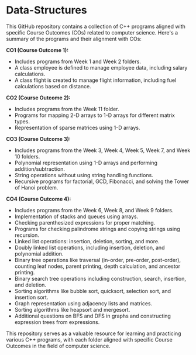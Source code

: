 # Data-Structures
This GitHub repository contains a collection of C++ programs aligned with specific Course Outcomes (COs) related to computer science. Here's a summary of the programs and their alignment with COs:

**CO1 (Course Outcome 1):**
- Includes programs from Week 1 and Week 2 folders.
- A class employee is defined to manage employee data, including salary calculations.
- A class flight is created to manage flight information, including fuel calculations based on distance.

**CO2 (Course Outcome 2):**
- Includes programs from the Week 11 folder.
- Programs for mapping 2-D arrays to 1-D arrays for different matrix types.
- Representation of sparse matrices using 1-D arrays.

**CO3 (Course Outcome 3):**
- Includes programs from the Week 3, Week 4, Week 5, Week 7, and Week 10 folders.
- Polynomial representation using 1-D arrays and performing addition/subtraction.
- String operations without using string handling functions.
- Recursive programs for factorial, GCD, Fibonacci, and solving the Tower of Hanoi problem.

**CO4 (Course Outcome 4):**
- Includes programs from the Week 6, Week 8, and Week 9 folders.
- Implementation of stacks and queues using arrays.
- Checking parenthesized expressions for proper matching.
- Programs for checking palindrome strings and copying strings using recursion.
- Linked list operations: insertion, deletion, sorting, and more.
- Doubly linked list operations, including insertion, deletion, and polynomial addition.
- Binary tree operations like traversal (in-order, pre-order, post-order), counting leaf nodes, parent printing, depth calculation, and ancestor printing.
- Binary search tree operations including construction, search, insertion, and deletion.
- Sorting algorithms like bubble sort, quicksort, selection sort, and insertion sort.
- Graph representation using adjacency lists and matrices.
- Sorting algorithms like heapsort and mergesort.
- Additional questions on BFS and DFS in graphs and constructing expression trees from expressions.

This repository serves as a valuable resource for learning and practicing various C++ programs, with each folder aligned with specific Course Outcomes in the field of computer science.
